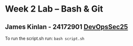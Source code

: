 # Week 2 Lab – Bash & Git
James Kinlan - 24172901
[DevOpsSec25](https://github.com/jkinlan/DevOpsSec25)
---
To run the script.sh run: `bash script.sh`